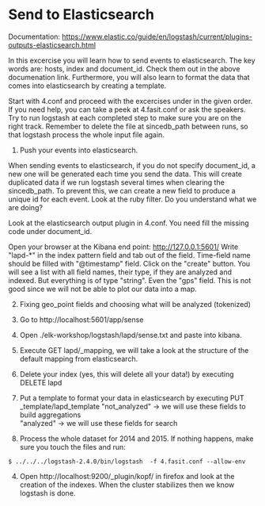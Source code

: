 # Send to Elasticsearch
Documentation: https://www.elastic.co/guide/en/logstash/current/plugins-outputs-elasticsearch.html

In this excercise you will learn how to send events to elasticsearch. 
The key words are:  hosts, index and document_id. Check them out in the above documenation link.
Furthermore, you will also learn to format the data that comes into elasticsearch by creating a template.

Start with 4.conf and proceed with the excercises under in the given order.
If you need help, you can take a peek at 4.fasit.conf or ask the speakers. 
Try to run logstash at each completed step to make sure you are on the right track. 
Remember to delete the file at sincedb_path between runs, so that logstash process the whole input file again. 

1. Push your events into elasticsearch.

  When sending events to elasticsearch, if you do not specify document_id, a new one will be generated
  each time you send the data. This will create duplicated data if we run logstash several times when
  clearing the sincedb_path. To prevent this, we can create a new field to produce a unique id for 
  each event. Look at the ruby filter. Do you understand what we are doing?

  Look at the elasticsearch output plugin in 4.conf. You need fill the missing code under document_id.

  Open your browser at the Kibana end point: http://127.0.0.1:5601/
  Write "lapd-*" in the index pattern field and tab out of the field. Time-field name should be filled with "@timestamp" field.
  Click on the "create" button.
  You will see a list with all field names, their type, if they are analyzed and indexed. But everything is of type "string". 
  Even the "gps" field. This is not good since we will not be able to plot our data into a map. 

2. Fixing geo_point fields and choosing what will be analyzed (tokenized)

  1. Go to http://localhost:5601/app/sense
   2. Open ./elk-workshop/logstash/lapd/sense.txt and paste into kibana.
   3. Execute GET lapd/_mapping, we will take a look at the structure of the default mapping from elasticsearch.
  4. Delete your index (yes, this will delete all your data!) by executing DELETE lapd
  5. Put a template to format your data in elasticsearch  by executing PUT _template/lapd_template
    "not_analyzed" 	-> we will use these fields to build aggregations  
    "analyzed" 		-> we will use these fields for search

3. Process the whole dataset for 2014 and 2015. If nothing happens, make sure you touch the files  and run:
```
$ ../../../logstash-2.4.0/bin/logstash  -f 4.fasit.conf --allow-env
```

4. Open http://localhost:9200/_plugin/kopf/ in firefox and look at the creation of the indexes. 
When the cluster stabilizes then we know logstash is done.
